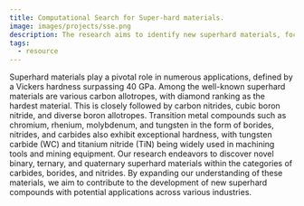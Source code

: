 ```yaml
---
title: Computational Search for Super-hard materials.
image: images/projects/sse.png
description: The research aims to identify new superhard materials, focusing on carbides, borides, and nitrides, to expand the range of compounds with exceptional hardness for use in industrial applications.
tags:
  - resource
---
```



Superhard materials play a pivotal role in numerous applications, defined by a
Vickers hardness surpassing 40 GPa. Among the well-known superhard
materials are various carbon allotropes, with diamond ranking as the hardest
material. This is closely followed by carbon nitrides, cubic boron nitride, and
diverse boron allotropes. Transition metal compounds such as chromium,
rhenium, molybdenum, and tungsten in the form of borides, nitrides, and carbides
also exhibit exceptional hardness, with tungsten carbide (WC) and titanium
nitride (TiN) being widely used in machining tools and mining equipment.
Our research endeavors to discover novel binary, ternary, and quaternary
superhard materials within the categories of carbides, borides, and nitrides. By
expanding our understanding of these materials, we aim to contribute to the
development of new superhard compounds with potential applications across
various industries.
